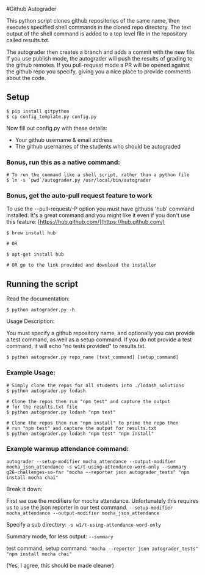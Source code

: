 #Github Autograder

This python script clones github repositories of the same name, then executes specified shell commands in the cloned repo directory. The text output of the shell command is added to a top level file in the repository called results.txt. 

The autograder then creates a branch and adds a commit with the new file. If you use publish mode, the autograder will push the results of grading to the github remotes. If you pull-request mode a PR will be opened against the github repo you specify, giving you a nice place to provide comments about the code. 

## Setup

```
$ pip install gitpython
$ cp config_template.py config.py
```

Now fill out config.py with these details:

* Your github username & email address
* The github usernames of the students who should be autograded

### Bonus, run this as a native command:

```
# To run the command like a shell script, rather than a python file
$ ln -s `pwd`/autograder.py /usr/local/bin/autograder 
```

### Bonus, get the auto-pull request feature to work

To use the --pull-request/-P option you must have githubs 'hub' command installed. It's a great command and you might like it even if you don't use this feature: [https://hub.github.com/](https://hub.github.com/)

```
$ brew install hub

# OR 

$ apt-get install hub

# OR go to the link provided and download the installer
```

## Running the script

Read the documentation:

```
$ python autograder.py -h
```

Usage Description:

You must specify a github repository name, and optionally you can provide a test command, as well as a setup command. If you do not provide a test command, it will echo "no tests provided" to results.txt.

```
$ python autograder.py repo_name [test_command] [setup_command]
```

### Example Usage:

```
# Simply clone the repos for all students into ./lodash_solutions
$ python autograder.py lodash

# Clone the repos then run "npm test" and capture the output
# for the results.txt file
$ python autograder.py lodash "npm test"

# Clone the repos then run "npm install" to prime the repo then
# run "npm test" and capture the output for results.txt
$ python autograder.py lodash "npm test" "npm install"
```

### Example warmup attendance command:
`autograder --setup-modifier mocha_attendance --output-modifier mocha_json_attendance -s w1/t-using-attendance-word-only --summary g26-challenges-so-far "mocha --reporter json autograder_tests" "npm install mocha chai"`

Break it down: 

First we use the modifiers for mocha attendance. Unfortunately this requires us to use the json reporter in our test command. 
`--setup-modifier mocha_attendance --output-modifier mocha_json_attendance`

Specify a sub directory:
`-s w1/t-using-attendance-word-only`

Summary mode, for less output:
`--summary`

test command, setup command:
`"mocha --reporter json autograder_tests" "npm install mocha chai"`

(Yes, I agree, this should be made cleaner)







